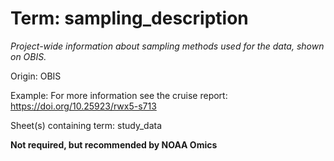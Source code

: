 # Term: sampling_description

*Project-wide information about sampling methods used for the data, shown on OBIS.*

Origin: OBIS

Example: For more information see the cruise report: https://doi.org/10.25923/rwx5-s713

Sheet(s) containing term: study_data

**Not required, but recommended by NOAA Omics**